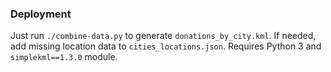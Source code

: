 ### Deployment

Just run `./combine-data.py` to generate `donations_by_city.kml`.
If needed, add missing location data to `cities_locations.json`.
Requires Python 3 and `simplekml==1.3.0` module.
